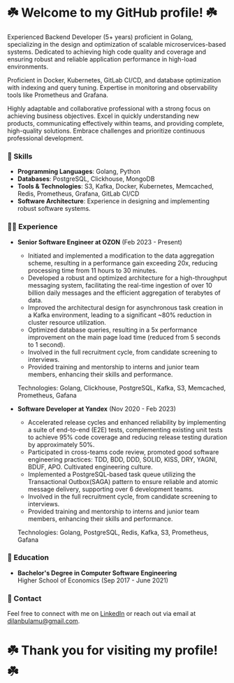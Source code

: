 # ☘️ Welcome to my GitHub profile! ☘️

Experienced Backend Developer (5+ years) proficient in Golang, specializing in the design and optimization of scalable microservices-based systems. Dedicated to achieving high code quality and coverage and ensuring robust and reliable application performance in high-load environments.

Proficient in Docker, Kubernetes, GitLab CI/CD, and database optimization with indexing and query tuning. Expertise in monitoring and observability tools like Prometheus and Grafana. 

Highly adaptable and collaborative professional with a strong focus on achieving business objectives. Excel in quickly understanding new products, communicating effectively within teams, and providing complete, high-quality solutions. Embrace challenges and prioritize continuous professional development.

### 🚀 Skills 

- **Programming Languages**: Golang, Python
- **Databases**: PostgreSQL, Clickhouse, MongoDB
- **Tools & Technologies**: S3, Kafka, Docker, Kubernetes, Memcached, Redis, Prometheus, Grafana, GitLab CI/CD
- **Software Architecture**: Experience in designing and implementing robust software systems.


### 👨‍💻 Experience 

- **Senior Software Engineer at OZON** (Feb 2023 - Present)
  - Initiated and implemented a modification to the data aggregation scheme, resulting in a performance gain exceeding 20x, reducing processing time from 11 hours to 30 minutes.
  - Developed a robust and optimized architecture for a high-throughput messaging system, facilitating the real-time ingestion of over 10 billion daily messages and the efficient aggregation of terabytes of data.
  - Improved the architectural design for asynchronous task creation in a Kafka environment, leading to a significant ~80% reduction in cluster resource utilization.
  - Optimized database queries, resulting in a 5x performance improvement on the main page load time (reduced from 5 seconds to 1 second).
  - Involved in the full recruitment cycle, from candidate screening to interviews.
  - Provided training and mentorship to interns and junior team members, enhancing their skills and performance.

  Technologies: Golang, Clickhouse, PostgreSQL, Kafka, S3, Memcached, Prometheus, Gafana

- **Software Developer at Yandex** (Nov 2020 - Feb 2023)
  - Accelerated release cycles and enhanced reliability by implementing a suite of end-to-end (E2E) tests, complementing existing unit tests to achieve 95% code coverage and reducing release testing duration by approximately 50%.
  - Participated in cross-teams code review, promoted good software engineering practices: TDD, BDD, DDD, SOLID, KISS, DRY, YAGNI, BDUF, APO. Cultivated engineering culture.
  - Implemented a PostgreSQL-based task queue utilizing the Transactional Outbox(SAGA) pattern to ensure reliable and atomic message delivery, supporting over 6 development teams.
  - Involved in the full recruitment cycle, from candidate screening to interviews.
  - Provided training and mentorship to interns and junior team members, enhancing their skills and performance.

  Technologies: Golang, PostgreSQL, Redis, Kafka, S3, Prometheus, Gafana

### 🤖 Education 

- **Bachelor's Degree in Computer Software Engineering**  
  Higher School of Economics (Sep 2017 - June 2021)

### 👀 Contact 

Feel free to connect with me on [LinkedIn](https://www.linkedin.com/in/dbulamu) or reach out via email at [dilanbulamu@gmail.com](mailto:dilanbulamu@gmail.com).


# ☘️ Thank you for visiting my profile! ☘️
